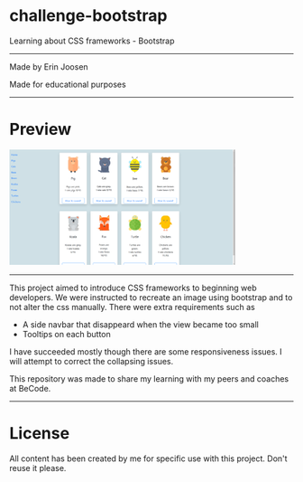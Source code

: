 # challenge-bootstrap
Learning about CSS frameworks - Bootstrap

---

Made by Erin Joosen

Made for educational purposes

---

# Preview
 
<img src="images/Preview.png" alt="Grid, Grids Away Preview" width="400">

---

This project aimed to introduce CSS frameworks to beginning web developers. We were instructed to recreate an image using bootstrap and to not alter the css manually. There were extra requirements such as
- A side navbar that disappeard when the view became too small
- Tooltips on each button

I have succeeded mostly though there are some responsiveness issues. I will attempt to correct the collapsing issues. 

This repository was made to share my learning with my peers and coaches at BeCode. 

---

# License

All content has been created by me for specific use with this project. Don't reuse it please.  
